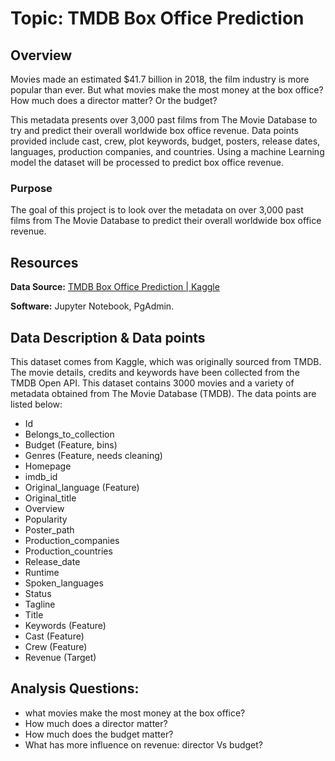 # Topic: TMDB Box Office Prediction

## Overview

Movies made an estimated $41.7 billion in 2018, the film industry is more popular than ever. But what movies make the most money at the box office? How much does a director matter? Or the budget?

This metadata presents over 3,000 past films from The Movie Database to try and predict their overall worldwide box office revenue. Data points provided include cast, crew, plot keywords, budget, posters, release dates, languages, production companies, and countries. Using a machine Learning model the dataset will be processed to predict box office revenue.

### Purpose

The goal of this project is to look over the metadata on over 3,000 past films from The Movie Database to predict their overall worldwide box office revenue.

## Resources

**Data Source:** [TMDB Box Office Prediction | Kaggle](https://www.kaggle.com/c/tmdb-box-office-prediction/data)

**Software:** Jupyter Notebook, PgAdmin.


## Data Description & Data points

This dataset comes from Kaggle, which was originally sourced from TMDB. The movie details, credits and keywords have been collected from the TMDB Open API. This dataset contains 3000 movies and a variety of metadata obtained from The Movie Database (TMDB). The data points are listed below:

- Id
- Belongs_to_collection
- Budget (Feature, bins)
- Genres (Feature, needs cleaning)
- Homepage
- imdb_id
- Original_language (Feature)
- Original_title
- Overview
- Popularity
- Poster_path
- Production_companies
- Production_countries
- Release_date
- Runtime
- Spoken_languages
- Status
- Tagline
- Title
- Keywords (Feature)
- Cast (Feature)
- Crew (Feature)
- Revenue (Target)


## Analysis Questions:

- what movies make the most money at the box office? 
- How much does a director matter? 
- How much does the budget matter?
- What has more influence on revenue: director Vs budget?
 

